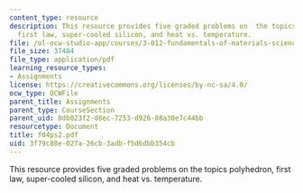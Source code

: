 ```yaml
---
content_type: resource
description: This resource provides five graded problems on  the topics polyhedron,
  first law, super-cooled silicon, and heat vs. temperature.
file: /ol-ocw-studio-app/courses/3-012-fundamentals-of-materials-science-fall-2005/3f79c88e027a26cb3adbf5d6dbb354cb_f04ps2.pdf
file_size: 37484
file_type: application/pdf
learning_resource_types:
- Assignments
license: https://creativecommons.org/licenses/by-nc-sa/4.0/
ocw_type: OCWFile
parent_title: Assignments
parent_type: CourseSection
parent_uid: 8db023f2-d8ec-7253-d926-88a30e7c44bb
resourcetype: Document
title: f04ps2.pdf
uid: 3f79c88e-027a-26cb-3adb-f5d6dbb354cb
---
```

This resource provides five graded problems on  the topics polyhedron, first law, super-cooled silicon, and heat vs. temperature.